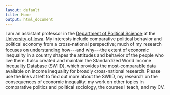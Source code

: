 ```yaml
---
layout: default
title: Home
output: html_document
---
```






I am an assistant professor in the [Department of Political Science](http://clas.uiowa.edu/polisci/) at the [University of Iowa](http://www.uiowa.edu).  My interests include comparative political behavior and political economy from a cross-national perspective; much of my research focuses on understanding how---and why---the extent of economic inequality in a country shapes the attitudes and behavior of the people who live there.  I also created and maintain the Standardized World Income Inequality Database (SWIID), which provides the most-comparable data available on income inequality for broadly cross-national research.  Please use the links at left to find out more about the SWIID, my research on the consequences of economic inequality, my work on other topics in comparative politics and political sociology, the courses I teach, and my CV.

